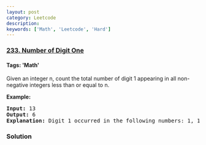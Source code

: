 ```yaml
---
layout: post
category: Leetcode
description: 
keywords: ['Math', 'Leetcode', 'Hard']
---
```

### [233. Number of Digit One](https://leetcode.com/problems/number-of-digit-one)

#### Tags: 'Math'

<div class="content__u3I1 question-content__JfgR"><div><p>Given an integer n, count the total number of digit 1 appearing in all non-negative integers less than or equal to n.</p>
<p><strong>Example:</strong></p>
<pre><strong>Input:</strong> 13
<strong>Output:</strong> 6 
<strong>Explanation: </strong>Digit 1 occurred in the following numbers: 1, 10, 11, 12, 13.
</pre>
</div></div>

### Solution
